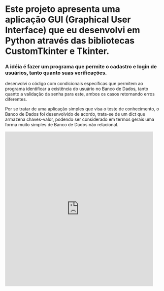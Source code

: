 <h1>Este projeto apresenta uma aplicação GUI (Graphical User Interface) que eu desenvolvi em Python através das bibliotecas CustomTkinter e Tkinter. </h1>

<h3>A idéia é fazer um programa que permite o cadastro e login de usuários, tanto quanto suas verificações. </h3>

desenvolvi o código com condicionais específicas que permitem ao programa
identificar a existência do usuário no Banco de Dados, tanto quanto a validação 
da senha para este, ambos os casos retornando erros diferentes.

Por se tratar de uma aplicação simples que visa o teste de conhecimento, o Banco de Dados foi desenvolvido de acordo, trata-se de um dict que armazena chaves-valor, podendo ser
considerado em termos gerais uma forma muito simples de Banco de Dados não relacional.
<iframe allow="fullscreen" allowfullscreen height="500" src="https://streamable.com/e/lz3vhj?" width="480" style="border:none;"></iframe>
